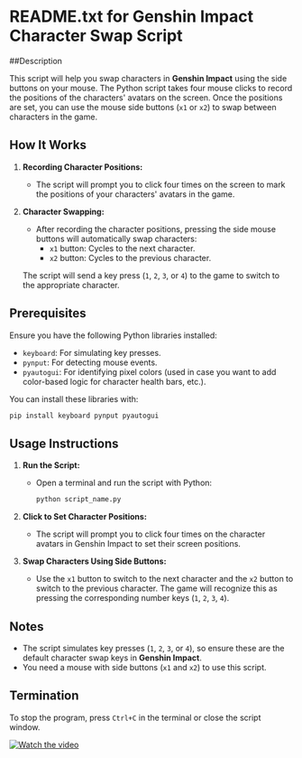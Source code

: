 # README.txt for Genshin Impact Character Swap Script

##Description

This script will help you swap characters in **Genshin Impact** using the side buttons on your mouse. The Python script takes four mouse clicks to record the positions of the characters' avatars on the screen. Once the positions are set, you can use the mouse side buttons (`x1` or `x2`) to swap between characters in the game.

## How It Works

1. **Recording Character Positions:**
   - The script will prompt you to click four times on the screen to mark the positions of your characters' avatars in the game.
   
2. **Character Swapping:**
   - After recording the character positions, pressing the side mouse buttons will automatically swap characters:
     - `x1` button: Cycles to the next character.
     - `x2` button: Cycles to the previous character.

   The script will send a key press (`1`, `2`, `3`, or `4`) to the game to switch to the appropriate character.

## Prerequisites

Ensure you have the following Python libraries installed:

- `keyboard`: For simulating key presses.
- `pynput`: For detecting mouse events.
- `pyautogui`: For identifying pixel colors (used in case you want to add color-based logic for character health bars, etc.).

You can install these libraries with:

```bash
pip install keyboard pynput pyautogui
```

## Usage Instructions

1. **Run the Script:**
   - Open a terminal and run the script with Python:
     ```bash
     python script_name.py
     ```

2. **Click to Set Character Positions:**
   - The script will prompt you to click four times on the character avatars in Genshin Impact to set their screen positions.

3. **Swap Characters Using Side Buttons:**
   - Use the `x1` button to switch to the next character and the `x2` button to switch to the previous character. The game will recognize this as pressing the corresponding number keys (`1`, `2`, `3`, `4`).

## Notes

- The script simulates key presses (`1`, `2`, `3`, or `4`), so ensure these are the default character swap keys in **Genshin Impact**.
- You need a mouse with side buttons (`x1` and `x2`) to use this script.

## Termination

To stop the program, press `Ctrl+C` in the terminal or close the script window.

[![Watch the video](https://img.youtube.com/vi/eAGYL5vfUgo/maxresdefault.jpg)](https://www.youtube.com/watch?v=eAGYL5vfUgo)


